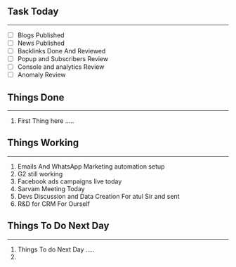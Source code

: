 
## Task Today
---
- [ ] Blogs Published
- [ ] News Published
- [ ] Backlinks Done And Reviewed
- [ ] Popup and Subscribers Review
- [ ] Console and analytics Review 
- [ ] Anomaly Review

## Things Done 
---
1.  First Thing here .....

## Things Working
---
1. Emails And WhatsApp Marketing automation setup 
2. G2 still working 
3. Facebook ads campaigns live today 
4. Sarvam Meeting  Today
5. Devs Discussion and Data Creation For atul Sir and sent 
6. R&D for CRM For Ourself

## Things To Do Next Day 
---
1.  Things To do Next Day .....
2. 




